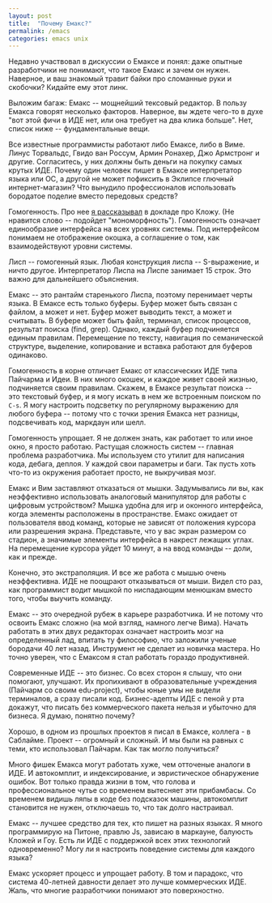 ```yaml
---
layout: post
title:  "Почему Емакс?"
permalink: /emacs
categories: emacs unix
---
```


Недавно участвовал в дискуссии о Емаксе и понял: даже опытные
разработчики не понимают, что такое Емакс и зачем он нужен. Наверное,
и ваш знакомый травит байки про сломанные руки и скобочки? Кидайте ему
этот линк.

Выложим багаж: Емакс -- мощнейший тексовый редактор. В пользу Емакса
говорят несколько факторов. Наверное, вы ждете чего-то в духе "вот
этой фичи в ИДЕ нет, или она требует на два клика больше". Нет, список
ниже -- фундаментальные вещи.

Все известные программисты работают либо Емаксе, либо в Виме. Линус
Торвальдс, Гвидо ван Россум, Армин Ронахер, Джо Армстронг и
другие. Согласитесь, у них должны быть деньги на покупку самых крутых
ИДЕ. Почему один человек пишет в Емаксе интерпретатор языка или ОС, а
другой не может пофиксить в Эклипсе глючный интернет-магазин? Что
вынудило профессионалов использовать бородатое поделие вместо
передовых средств?

Гомогенность. Про нее [я рассказывал](/meetup1) в докладе про
Кложу. (Не нравится слово -- подойдет "мономорфность"). Гомогенность
означает единообразие интерфейса на всех уровнях системы. Под
интерфейсом понимаем не отображение окошка, а соглашение о том, как
взаимодействуют уровни системы.

Лисп -- гомогенный язык. Любая конструкция лиспа -- S-выражение, и
ничто другое. Интерпретатор Лиспа на Лиспе занимает 15 строк. Это
важно для дальнейшего объяснения.

Емакс -- это рантайм старенького Лиспа, поэтому перенимает черты
языка. В Емаксе есть только буферы. Буфер может быть связан с файлом,
а может и нет. Буфер может выводить текст, а может и считывать. В
буфере может быть файл, терминал, список процессов, результат поиска
(find, grep). Однако, каждый буфер подчиняется единым
правилам. Перемещение по тексту, навигация по семанической структуре,
выделение, копирование и вставка работают для буферов одинаково.

Гомогенность в корне отличает Емакс от классических ИДЕ типа Пайчарма
и Идеи. В них много окошек, и каждое живет своей жизнью, подчиняется
своим правилам. Скажем, в Емаксе результат поиска -- это текстовый
буфер, и я могу искать в нем же встроенным поиском по `C-s`. Я могу
настроить подсветку по регулярному выражению для любого буфера --
потому что с точки зрения Емакса нет разницы, подсвечивать код,
маркдаун или шелл.

Гомогенность упрощает. Я не должен знать, как работает то или иное
окно, я просто работаю. Растущая сложность систем -- главная проблема
разработчика. Мы используем сто утилит для написания кода, дебага,
деплоя. У каждой свои параметры и баги. Так пусть хоть что-то из
окружения работает просто, не выкручивая мозг.

Емакс и Вим заставляют отказаться от мышки. Задумывались ли вы, как
неэффективно использовать аналоговый манипулятор для работы с цифровым
устройством? Мышка удобна для игр и оконного интерфейса, когда
элементы расположены в пространстве. Емакс ожидает от пользователя
ввод команд, которые не зависят от положения курсора или разрешения
экрана. Представьте, что у вас экран размером со стадион, а значимые
элементы интерфейса в накрест лежащих углах. На перемещение курсора
уйдет 10 минут, а на ввод команды -- доли, как и прежде.

Конечно, это экстраполяция. И все же работа с мышью очень
неэффективна. ИДЕ не поощрают отказываться от мыши. Видел сто раз, как
программист водит мышкой по ниспадающим менюшкам вместо того, чтобы
выучить команду.

Емакс -- это очередной рубеж в карьере разработчика. И не потому что
освоить Емакс сложно (на мой взгляд, намного легче Вима). Начать
работать в этих двух редакторах означает настроить мозг на
определенный лад, впитать ту философию, что заложили ученые бородачи
40 лет назад. Инструмент не сделает из новичка мастера. Но точно
уверен, что с Емаксом я стал работать гораздо продуктивней.

Современные ИДЕ -- это бизнес. Со всех сторон я слышу, что они
помогают, улучшают. Их пропихивают в образовательные учреждения
(Пайчарм со своим edu-project), чтобы юные умы не видели терминалов, а
сразу писали код. Бизнес-адепты ИДЕ с пеной у рта докажут, что писать
без коммерческого пакета нельзя и убыточно для бизнеса. Я думаю,
понятно почему?

Хорошо, в одном из прошлых проектов я писал в Емаксе, коллега - в
Саблайме. Проект -- огромный и сложный. И мы были на равных с теми,
кто использовал Пайчарм. Как так могло получиться?

Много фишек Емакса могут работать хуже, чем отточеные аналоги в ИДЕ. И
автокомплит, и индексирование, и эвристическое обнаружение ошибок. Вот
только правда жизни в том, что голова и профессиональное чутье со
временем вытесняет эти прибамбасы. Со временем видишь ляпы в коде без
подсказок машины, автокомплит становится не нужен, отключаешь то, что
так долго настраивал.

Емакс -- лучшее средство для тех, кто пишет на разных языках. Я много
программирую на Питоне, правлю Js, зависаю в маркауне, балуюсть Кложей
и Гоу. Есть ли ИДЕ с поддержкой всех этих технологий одновременно?
Могу ли я настроить поведение системы для каждого языка?

Емакс ускоряет процесс и упрощает работу. В том и парадокс, что
система 40-летней давности делает это лучше коммерческих ИДЕ. Жаль,
что многие разработчики понимают это поверхностно.
